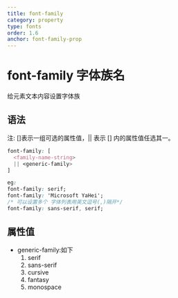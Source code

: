 ```yaml
---
title: font-family
category: property
type: fonts
order: 1.6
anchor: font-family-prop
---
```


# font-family 字体族名

给元素文本内容设置字体族

## 语法

注: []表示一组可选的属性值，|| 表示 [] 内的属性值任选其一。

```css
font-family: [
  <family-name-string>
  || <generic-family>
]

eg:
font-family: serif;
font-family: 'Microsoft YaHei';
/* 可以设置多个 字体列表用英文逗号(,)隔开*/
font-family: sans-serif, serif;
```

## 属性值

* generic-family:如下
  1. serif
  1. sans-serif
  1. cursive
  1. fantasy
  1. monospace
